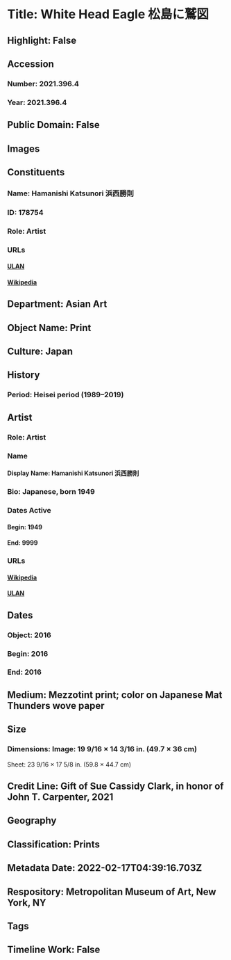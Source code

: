 # Title: White Head Eagle 松島に鷲図
## Highlight: False
## Accession
### Number: 2021.396.4
### Year: 2021.396.4
## Public Domain: False
## Images
## Constituents
### Name: Hamanishi Katsunori  浜西勝則
### ID: 178754
### Role: Artist
### URLs
#### [ULAN](http://vocab.getty.edu/page/ulan/500467825)
#### [Wikipedia](https://www.wikidata.org/wiki/Q55218867)
## Department: Asian Art
## Object Name: Print
## Culture: Japan
## History
### Period: Heisei period (1989–2019)
## Artist
### Role: Artist
### Name
#### Display Name: Hamanishi Katsunori  浜西勝則
### Bio: Japanese, born 1949
### Dates Active
#### Begin: 1949
#### End: 9999
### URLs
#### [Wikipedia](https://www.wikidata.org/wiki/Q55218867)
#### [ULAN](http://vocab.getty.edu/page/ulan/500467825)
## Dates
### Object: 2016
### Begin: 2016
### End: 2016
## Medium: Mezzotint print; color on Japanese Mat Thunders wove paper
## Size
### Dimensions: Image: 19 9/16 × 14 3/16 in. (49.7 × 36 cm)
Sheet: 23 9/16 × 17 5/8 in. (59.8 × 44.7 cm)
## Credit Line: Gift of Sue Cassidy Clark, in honor of John T. Carpenter, 2021
## Geography
## Classification: Prints
## Metadata Date: 2022-02-17T04:39:16.703Z
## Respository: Metropolitan Museum of Art, New York, NY
## Tags
## Timeline Work: False